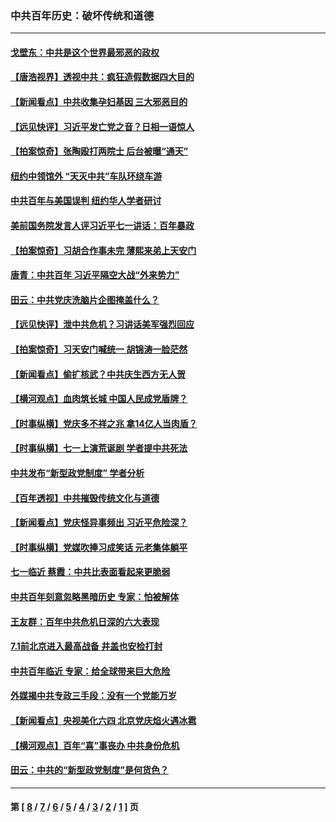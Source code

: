 ### 中共百年历史：破坏传统和道德
---
#### [戈壁东：中共是这个世界最邪恶的政权](../../pages/nf1176114/n13085641.md?08310430) 
#### [【唐浩视界】透视中共：疯狂造假数据四大目的](../../pages/nf1176114/n13080590.md?08310430) 
#### [【新闻看点】中共收集孕妇基因 三大邪恶目的](../../pages/nf1176114/n13077182.md?08310430) 
#### [【远见快评】习近平发亡党之音？日相一语惊人](../../pages/nf1176114/n13074809.md?08310430) 
#### [【拍案惊奇】张陶殴打两院士 后台被曝“通天”](../../pages/nf1176114/n13070496.md?08310430) 
#### [纽约中领馆外 “天灭中共”车队环绕车游](../../pages/nf1176114/n13070693.md?08310430) 
#### [中共百年与美国误判 纽约华人学者研讨](../../pages/nf1176114/n13067969.md?08310430) 
#### [美前国务院发言人评习近平七一讲话：百年暴政](../../pages/nf1176114/n13066986.md?08310430) 
#### [【拍案惊奇】习胡合作事未完 薄熙来弟上天安门](../../pages/nf1176114/n13065867.md?08310430) 
#### [唐青：中共百年 习近平隔空大战“外来势力”](../../pages/nf1176114/n13065976.md?08310430) 
#### [田云：中共党庆洗脑片企图掩盖什么？](../../pages/nf1176114/n13064395.md?08310430) 
#### [【远见快评】泄中共危机？习讲话美军强烈回应](../../pages/nf1176114/n13064269.md?08310430) 
#### [【拍案惊奇】习天安门喊统一 胡锦涛一脸茫然](../../pages/nf1176114/n13063233.md?08310430) 
#### [【新闻看点】偷扩核武？中共庆生西方无人贺](../../pages/nf1176114/n13061263.md?08310430) 
#### [【横河观点】血肉筑长城 中国人民成党盾牌？](../../pages/nf1176114/n13061779.md?08310430) 
#### [【时事纵横】党庆多不祥之兆 拿14亿人当肉盾？](../../pages/nf1176114/n13061709.md?08310430) 
#### [【时事纵横】七一上演荒诞剧 学者提中共死法](../../pages/nf1176114/n13058990.md?08310430) 
#### [中共发布“新型政党制度” 学者分析](../../pages/nf1176114/n13056354.md?08310430) 
#### [【百年透视】中共摧毁传统文化与道德](../../pages/nf1176114/n13057253.md?08310430) 
#### [【新闻看点】党庆怪异事频出 习近平危险深？](../../pages/nf1176114/n13056781.md?08310430) 
#### [【时事纵横】党媒吹捧习成笑话 元老集体躺平](../../pages/nf1176114/n13056792.md?08310430) 
#### [七一临近 蔡霞：中共比表面看起来更脆弱](../../pages/nf1176114/n13056418.md?08310430) 
#### [中共百年刻意忽略黑暗历史 专家：怕被解体](../../pages/nf1176114/n13056056.md?08310430) 
#### [王友群：百年中共危机日深的六大表现](../../pages/nf1176114/n13054263.md?08310430) 
#### [7.1前北京进入最高战备 井盖也安检打封](../../pages/nf1176114/n13053641.md?08310430) 
#### [中共百年临近 专家：给全球带来巨大危险](../../pages/nf1176114/n13053663.md?08310430) 
#### [外媒揭中共专政三手段：没有一个党能万岁](../../pages/nf1176114/n13049352.md?08310430) 
#### [【新闻看点】央视美化六四 北京党庆焰火遇冰雹](../../pages/nf1176114/n13048310.md?08310430) 
#### [【横河观点】百年“喜”事丧办 中共身份危机](../../pages/nf1176114/n13049869.md?08310430) 
#### [田云：中共的“新型政党制度”是何货色？](../../pages/nf1176114/n13049010.md?08310430) 

---
#### 第 [ [8](./8.md?08310430) / [7](./7.md?08310430) / [6](./6.md?08310430) / [5](./5.md?08310430) / [4](./4.md?08310430) / [3](./3.md?08310430) / [2](./2.md?08310430) / [1](./1.md?08310430) ] 页

